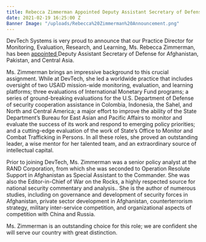 ```yaml
---
title: Rebecca Zimmerman Appointed Deputy Assistant Secretary of Defense
date: 2021-02-19 16:25:00 Z
Banner Image: "/uploads/Rebecca%20Zimmerman%20Announcement.png"
---
```


DevTech Systems is very proud to announce that our Practice Director for Monitoring, Evaluation, Research, and Learning, Ms. Rebecca Zimmerman, has been [appointed ](https://www.defense.gov/Newsroom/Releases/Release/Article/2504860/new-officials-sworn-in-at-the-department-of-defense/source/GovDelivery/)Deputy Assistant Secretary of Defense for Afghanistan, Pakistan, and Central Asia.  
 
Ms. Zimmerman brings an impressive background to this crucial assignment.  While at DevTech, she led a worldwide practice that includes oversight of two USAID mission-wide monitoring, evaluation, and learning platforms; three evaluations of International Monetary Fund programs; a series of ground-breaking evaluations for the U.S. Department of Defense of security cooperation assistance in Colombia, Indonesia, the Sahel, and North and Central America; a major effort to improve the ability of the State Department’s Bureau for East Asian and Pacific Affairs to monitor and evaluate the success of its work and respond to emerging policy priorities; and a cutting-edge evaluation of the work of State’s Office to Monitor and Combat Trafficking in Persons.  In all these roles, she proved an outstanding leader, a wise mentor for her talented team, and an extraordinary source of intellectual capital.
 
Prior to joining DevTech, Ms. Zimmerman was a senior policy analyst at the RAND Corporation, from which she was seconded to Operation Resolute Support in Afghanistan as Special Assistant to the Commander.  She was also the Editor-in-Chief of War on the Rocks, a highly respected source for national security commentary and analysis.. She is the author of numerous studies, including on governance and development of security forces in Afghanistan, private sector development in Afghanistan, counterterrorism strategy, military inter-service competition, and organizational aspects of competition with China and Russia.   
 
Ms. Zimmerman is an outstanding choice for this role; we are confident she will serve our country with great distinction.
